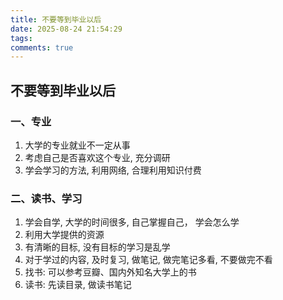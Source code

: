 ```yaml
---
title: 不要等到毕业以后
date: 2025-08-24 21:54:29
tags:
comments: true
---
```



## 不要等到毕业以后

### 一、专业 

1. 大学的专业就业不一定从事
2. 考虑自己是否喜欢这个专业, 充分调研
3. 学会学习的方法, 利用网络, 合理利用知识付费


### 二、读书、学习

1. 学会自学, 大学的时间很多, 自己掌握自己， 学会怎么学
2. 利用大学提供的资源
3. 有清晰的目标, 没有目标的学习是乱学
4. 对于学过的内容, 及时复习, 做笔记, 做完笔记多看, 不要做完不看
5. 找书: 可以参考豆瓣、国内外知名大学上的书
6. 读书: 先读目录, 做读书笔记 